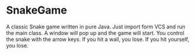 # SnakeGame
A classic Snake game written in pure Java.
Just import form VCS and run the main class. A window will pop up and the game will start. You control the snake with the arrow keys. If you hit a wall, you lose.
If you hit yourself, you lose.

